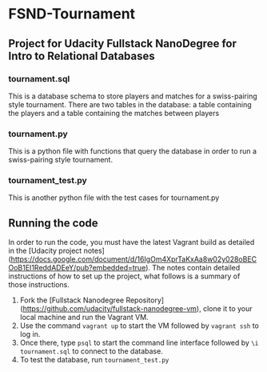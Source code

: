 # FSND-Tournament
## Project for Udacity Fullstack NanoDegree for Intro to Relational Databases

### tournament.sql
This is a database schema to store players and matches for a swiss-pairing style tournament. There are two tables in the database: a table containing the players and a table containing the matches between players

### tournament.py
This is a python file with functions that query the database in order to run a swiss-pairing style tournament. 

### tournament_test.py
This is another python file with the test cases for tournament.py

## Running the code

In order to run the code, you must have the latest Vagrant build as detailed in the [Udacity project notes] (https://docs.google.com/document/d/16IgOm4XprTaKxAa8w02y028oBECOoB1EI1ReddADEeY/pub?embedded=true). The notes contain detailed instructions of how to set up the project, what follows is a summary of those instructions. 

1. Fork the [Fullstack Nanodegree Repository] (https://github.com/udacity/fullstack-nanodegree-vm), clone it to your local machine and run the Vagrant VM. 
2. Use the command `vagrant up` to start the VM followed by `vagrant ssh` to log in. 
3. Once there, type `psql` to start the command line interface followed by `\i tournament.sql` to connect to the database. 
4. To test the database, run `tournament_test.py` 

